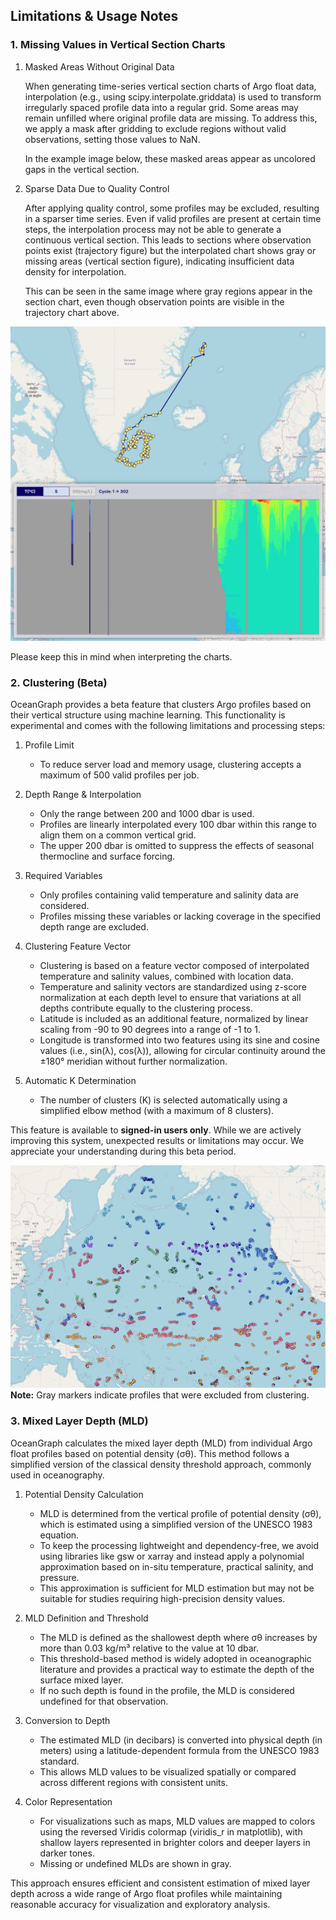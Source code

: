 ## Limitations & Usage Notes

### 1. Missing Values in Vertical Section Charts

1. Masked Areas Without Original Data

    When generating time-series vertical section charts of Argo float data, interpolation (e.g., using scipy.interpolate.griddata) is used to transform irregularly spaced profile data into a regular grid. Some areas may remain unfilled where original profile data are missing. To address this, we apply a mask after gridding to exclude regions without valid observations, setting those values to NaN.

    In the example image below, these masked areas appear as uncolored gaps in the vertical section.

2. Sparse Data Due to Quality Control

    After applying quality control, some profiles may be excluded, resulting in a sparser time series. Even if valid profiles are present at certain time steps, the interpolation process may not be able to generate a continuous vertical section. This leads to sections where observation points exist (trajectory figure) but the interpolated chart shows gray or missing areas (vertical section figure), indicating insufficient data density for interpolation.

    This can be seen in the same image where gray regions appear in the section chart, even though observation points are visible in the trajectory chart above.

![Missing section example](../imgs/section_missing_values.png)

Please keep this in mind when interpreting the charts.

### 2. Clustering (Beta)

OceanGraph provides a beta feature that clusters Argo profiles based on their vertical structure using machine learning. This functionality is experimental and comes with the following limitations and processing steps:

1. Profile Limit

   - To reduce server load and memory usage, clustering accepts a maximum of 500 valid profiles per job.

2. Depth Range & Interpolation

   - Only the range between 200 and 1000 dbar is used.
   - Profiles are linearly interpolated every 100 dbar within this range to align them on a common vertical grid.
   - The upper 200 dbar is omitted to suppress the effects of seasonal thermocline and surface forcing.

3. Required Variables

   - Only profiles containing valid temperature and salinity data are considered.
   - Profiles missing these variables or lacking coverage in the specified depth range are excluded.

4. Clustering Feature Vector

   - Clustering is based on a feature vector composed of interpolated temperature and salinity values, combined with location data.
   - Temperature and salinity vectors are standardized using z-score normalization at each depth level to ensure that variations at all depths contribute equally to the clustering process.
   - Latitude is included as an additional feature, normalized by linear scaling from -90 to 90 degrees into a range of -1 to 1.
   - Longitude is transformed into two features using its sine and cosine values (i.e., sin(λ), cos(λ)), allowing for circular continuity around the ±180° meridian without further normalization.

5. Automatic K Determination

   - The number of clusters (K) is selected automatically using a simplified elbow method (with a maximum of 8 clusters).

This feature is available to **signed-in users only**. While we are actively improving this system, unexpected results or limitations may occur. We appreciate your understanding during this beta period.

![Clustering example](../imgs/clustering.png)
**Note:** Gray markers indicate profiles that were excluded from clustering.

### 3. Mixed Layer Depth (MLD)

OceanGraph calculates the mixed layer depth (MLD) from individual Argo float profiles based on potential density (σθ). This method follows a simplified version of the classical density threshold approach, commonly used in oceanography.

1. Potential Density Calculation

   - MLD is determined from the vertical profile of potential density (σθ), which is estimated using a simplified version of the UNESCO 1983 equation.
   - To keep the processing lightweight and dependency-free, we avoid using libraries like gsw or xarray and instead apply a polynomial approximation based on in-situ temperature, practical salinity, and pressure.
   - This approximation is sufficient for MLD estimation but may not be suitable for studies requiring high-precision density values.

2. MLD Definition and Threshold

   - The MLD is defined as the shallowest depth where σθ increases by more than 0.03 kg/m³ relative to the value at 10 dbar.
   - This threshold-based method is widely adopted in oceanographic literature and provides a practical way to estimate the depth of the surface mixed layer.
   - If no such depth is found in the profile, the MLD is considered undefined for that observation.

3. Conversion to Depth

   - The estimated MLD (in decibars) is converted into physical depth (in meters) using a latitude-dependent formula from the UNESCO 1983 standard.
   - This allows MLD values to be visualized spatially or compared across different regions with consistent units.

4. Color Representation

   - For visualizations such as maps, MLD values are mapped to colors using the reversed Viridis colormap (viridis_r in matplotlib), with shallow layers represented in brighter colors and deeper layers in darker tones.
   - Missing or undefined MLDs are shown in gray.

This approach ensures efficient and consistent estimation of mixed layer depth across a wide range of Argo float profiles while maintaining reasonable accuracy for visualization and exploratory analysis.
